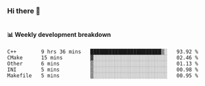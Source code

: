 ### Hi there 👋

<img  src="https://github-readme-stats.vercel.app/api?username=bokket&show_icons=true" alt="">

<img align="right" src="https://github-readme-stats.vercel.app/api/top-langs/?username=bokket" alt="">

#### :bar_chart: Weekly development breakdown


<!--START_SECTION:waka-->
```text
C++        9 hrs 36 mins   ███████████████████████▒░   93.92 % 
CMake      15 mins         ▓░░░░░░░░░░░░░░░░░░░░░░░░   02.46 % 
Other      6 mins          ▒░░░░░░░░░░░░░░░░░░░░░░░░   01.13 % 
INI        5 mins          ▒░░░░░░░░░░░░░░░░░░░░░░░░   00.98 % 
Makefile   5 mins          ▒░░░░░░░░░░░░░░░░░░░░░░░░   00.95 % 
```
<!--END_SECTION:waka-->

<!--
**bokket/bokket** is a ✨ _special_ ✨ repository because its `README.md` (this file) appears on your GitHub profile.

Here are some ideas to get you started:

- 🔭 I’m currently working on ...
- 🌱 I’m currently learning ...
- 👯 I’m looking to collaborate on ...
- 🤔 I’m looking for help with ...
- 💬 Ask me about ...
- 📫 How to reach me: ...
- 😄 Pronouns: ...
- ⚡ Fun fact: ...
-->
